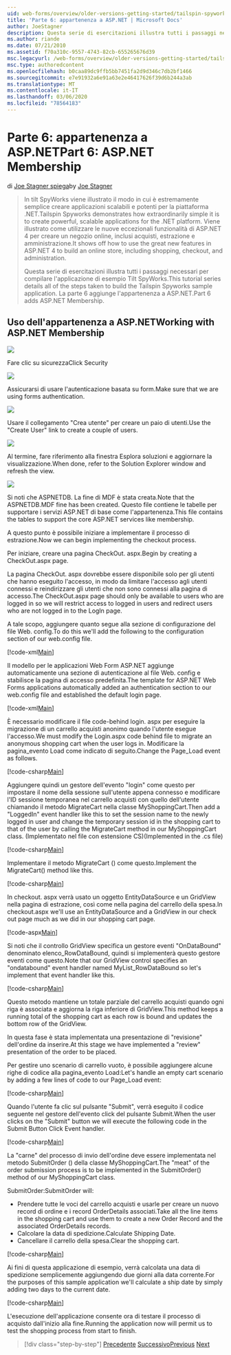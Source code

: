 ```yaml
---
uid: web-forms/overview/older-versions-getting-started/tailspin-spyworks/tailspin-spyworks-part-6
title: 'Parte 6: appartenenza a ASP.NET | Microsoft Docs'
author: JoeStagner
description: Questa serie di esercitazioni illustra tutti i passaggi necessari per compilare l'applicazione di esempio Tilt SpyWorks. La parte 6 aggiunge l'appartenenza a ASP.NET.
ms.author: riande
ms.date: 07/21/2010
ms.assetid: f70a310c-9557-4743-82cb-655265676d39
msc.legacyurl: /web-forms/overview/older-versions-getting-started/tailspin-spyworks/tailspin-spyworks-part-6
msc.type: authoredcontent
ms.openlocfilehash: b0caa89dc9ffb5bb7451fa2d9d346c7db2bf1466
ms.sourcegitcommit: e7e91932a6e91a63e2e46417626f39d6b244a3ab
ms.translationtype: MT
ms.contentlocale: it-IT
ms.lasthandoff: 03/06/2020
ms.locfileid: "78564183"
---
```

# <a name="part-6-aspnet-membership"></a><span data-ttu-id="5f20d-104">Parte 6: appartenenza a ASP.NET</span><span class="sxs-lookup"><span data-stu-id="5f20d-104">Part 6: ASP.NET Membership</span></span>

<span data-ttu-id="5f20d-105">di [Joe Stagner spiega](https://github.com/JoeStagner)</span><span class="sxs-lookup"><span data-stu-id="5f20d-105">by [Joe Stagner](https://github.com/JoeStagner)</span></span>

> <span data-ttu-id="5f20d-106">In tilt SpyWorks viene illustrato il modo in cui è estremamente semplice creare applicazioni scalabili e potenti per la piattaforma .NET.</span><span class="sxs-lookup"><span data-stu-id="5f20d-106">Tailspin Spyworks demonstrates how extraordinarily simple it is to create powerful, scalable applications for the .NET platform.</span></span> <span data-ttu-id="5f20d-107">Viene illustrato come utilizzare le nuove eccezionali funzionalità di ASP.NET 4 per creare un negozio online, inclusi acquisti, estrazione e amministrazione.</span><span class="sxs-lookup"><span data-stu-id="5f20d-107">It shows off how to use the great new features in ASP.NET 4 to build an online store, including shopping, checkout, and administration.</span></span>
> 
> <span data-ttu-id="5f20d-108">Questa serie di esercitazioni illustra tutti i passaggi necessari per compilare l'applicazione di esempio Tilt SpyWorks.</span><span class="sxs-lookup"><span data-stu-id="5f20d-108">This tutorial series details all of the steps taken to build the Tailspin Spyworks sample application.</span></span> <span data-ttu-id="5f20d-109">La parte 6 aggiunge l'appartenenza a ASP.NET.</span><span class="sxs-lookup"><span data-stu-id="5f20d-109">Part 6 adds ASP.NET Membership.</span></span>

## <a id="_Toc260221672"></a><span data-ttu-id="5f20d-110">Uso dell'appartenenza a ASP.NET</span><span class="sxs-lookup"><span data-stu-id="5f20d-110">Working with ASP.NET Membership</span></span>

![](tailspin-spyworks-part-6/_static/image1.png)

<span data-ttu-id="5f20d-111">Fare clic su sicurezza</span><span class="sxs-lookup"><span data-stu-id="5f20d-111">Click Security</span></span>

![](tailspin-spyworks-part-6/_static/image1.jpg)

<span data-ttu-id="5f20d-112">Assicurarsi di usare l'autenticazione basata su form.</span><span class="sxs-lookup"><span data-stu-id="5f20d-112">Make sure that we are using forms authentication.</span></span>

![](tailspin-spyworks-part-6/_static/image2.jpg)

<span data-ttu-id="5f20d-113">Usare il collegamento "Crea utente" per creare un paio di utenti.</span><span class="sxs-lookup"><span data-stu-id="5f20d-113">Use the "Create User" link to create a couple of users.</span></span>

![](tailspin-spyworks-part-6/_static/image3.jpg)

<span data-ttu-id="5f20d-114">Al termine, fare riferimento alla finestra Esplora soluzioni e aggiornare la visualizzazione.</span><span class="sxs-lookup"><span data-stu-id="5f20d-114">When done, refer to the Solution Explorer window and refresh the view.</span></span>

![](tailspin-spyworks-part-6/_static/image2.png)

<span data-ttu-id="5f20d-115">Si noti che ASPNETDB. La fine di MDF è stata creata.</span><span class="sxs-lookup"><span data-stu-id="5f20d-115">Note that the ASPNETDB.MDF fine has been created.</span></span> <span data-ttu-id="5f20d-116">Questo file contiene le tabelle per supportare i servizi ASP.NET di base come l'appartenenza.</span><span class="sxs-lookup"><span data-stu-id="5f20d-116">This file contains the tables to support the core ASP.NET services like membership.</span></span>

<span data-ttu-id="5f20d-117">A questo punto è possibile iniziare a implementare il processo di estrazione.</span><span class="sxs-lookup"><span data-stu-id="5f20d-117">Now we can begin implementing the checkout process.</span></span>

<span data-ttu-id="5f20d-118">Per iniziare, creare una pagina CheckOut. aspx.</span><span class="sxs-lookup"><span data-stu-id="5f20d-118">Begin by creating a CheckOut.aspx page.</span></span>

<span data-ttu-id="5f20d-119">La pagina CheckOut. aspx dovrebbe essere disponibile solo per gli utenti che hanno eseguito l'accesso, in modo da limitare l'accesso agli utenti connessi e reindirizzare gli utenti che non sono connessi alla pagina di accesso.</span><span class="sxs-lookup"><span data-stu-id="5f20d-119">The CheckOut.aspx page should only be available to users who are logged in so we will restrict access to logged in users and redirect users who are not logged in to the LogIn page.</span></span>

<span data-ttu-id="5f20d-120">A tale scopo, aggiungere quanto segue alla sezione di configurazione del file Web. config.</span><span class="sxs-lookup"><span data-stu-id="5f20d-120">To do this we'll add the following to the configuration section of our web.config file.</span></span>

[!code-xml[Main](tailspin-spyworks-part-6/samples/sample1.xml)]

<span data-ttu-id="5f20d-121">Il modello per le applicazioni Web Form ASP.NET aggiunge automaticamente una sezione di autenticazione al file Web. config e stabilisce la pagina di accesso predefinita.</span><span class="sxs-lookup"><span data-stu-id="5f20d-121">The template for ASP.NET Web Forms applications automatically added an authentication section to our web.config file and established the default login page.</span></span>

[!code-xml[Main](tailspin-spyworks-part-6/samples/sample2.xml)]

<span data-ttu-id="5f20d-122">È necessario modificare il file code-behind login. aspx per eseguire la migrazione di un carrello acquisti anonimo quando l'utente esegue l'accesso.</span><span class="sxs-lookup"><span data-stu-id="5f20d-122">We must modify the Login.aspx code behind file to migrate an anonymous shopping cart when the user logs in.</span></span> <span data-ttu-id="5f20d-123">Modificare la pagina\_evento Load come indicato di seguito.</span><span class="sxs-lookup"><span data-stu-id="5f20d-123">Change the Page\_Load event as follows.</span></span>

[!code-csharp[Main](tailspin-spyworks-part-6/samples/sample3.cs)]

<span data-ttu-id="5f20d-124">Aggiungere quindi un gestore dell'evento "login" come questo per impostare il nome della sessione sull'utente appena connesso e modificare l'ID sessione temporanea nel carrello acquisti con quello dell'utente chiamando il metodo MigrateCart nella classe MyShoppingCart.</span><span class="sxs-lookup"><span data-stu-id="5f20d-124">Then add a "LoggedIn" event handler like this to set the session name to the newly logged in user and change the temporary session id in the shopping cart to that of the user by calling the MigrateCart method in our MyShoppingCart class.</span></span> <span data-ttu-id="5f20d-125">(Implementato nel file con estensione CS)</span><span class="sxs-lookup"><span data-stu-id="5f20d-125">(Implemented in the .cs file)</span></span>

[!code-csharp[Main](tailspin-spyworks-part-6/samples/sample4.cs)]

<span data-ttu-id="5f20d-126">Implementare il metodo MigrateCart () come questo.</span><span class="sxs-lookup"><span data-stu-id="5f20d-126">Implement the MigrateCart() method like this.</span></span>

[!code-csharp[Main](tailspin-spyworks-part-6/samples/sample5.cs)]

<span data-ttu-id="5f20d-127">In checkout. aspx verrà usato un oggetto EntityDataSource e un GridView nella pagina di estrazione, così come nella pagina del carrello della spesa.</span><span class="sxs-lookup"><span data-stu-id="5f20d-127">In checkout.aspx we'll use an EntityDataSource and a GridView in our check out page much as we did in our shopping cart page.</span></span>

[!code-aspx[Main](tailspin-spyworks-part-6/samples/sample6.aspx)]

<span data-ttu-id="5f20d-128">Si noti che il controllo GridView specifica un gestore eventi "OnDataBound" denominato elenco\_RowDataBound, quindi si implementerà questo gestore eventi come questo.</span><span class="sxs-lookup"><span data-stu-id="5f20d-128">Note that our GridView control specifies an "ondatabound" event handler named MyList\_RowDataBound so let's implement that event handler like this.</span></span>

[!code-csharp[Main](tailspin-spyworks-part-6/samples/sample7.cs)]

<span data-ttu-id="5f20d-129">Questo metodo mantiene un totale parziale del carrello acquisti quando ogni riga è associata e aggiorna la riga inferiore di GridView.</span><span class="sxs-lookup"><span data-stu-id="5f20d-129">This method keeps a running total of the shopping cart as each row is bound and updates the bottom row of the GridView.</span></span>

<span data-ttu-id="5f20d-130">In questa fase è stata implementata una presentazione di "revisione" dell'ordine da inserire.</span><span class="sxs-lookup"><span data-stu-id="5f20d-130">At this stage we have implemented a "review" presentation of the order to be placed.</span></span>

<span data-ttu-id="5f20d-131">Per gestire uno scenario di carrello vuoto, è possibile aggiungere alcune righe di codice alla pagina\_evento Load:</span><span class="sxs-lookup"><span data-stu-id="5f20d-131">Let's handle an empty cart scenario by adding a few lines of code to our Page\_Load event:</span></span>

[!code-csharp[Main](tailspin-spyworks-part-6/samples/sample8.cs)]

<span data-ttu-id="5f20d-132">Quando l'utente fa clic sul pulsante "Submit", verrà eseguito il codice seguente nel gestore dell'evento click del pulsante Submit.</span><span class="sxs-lookup"><span data-stu-id="5f20d-132">When the user clicks on the "Submit" button we will execute the following code in the Submit Button Click Event handler.</span></span>

[!code-csharp[Main](tailspin-spyworks-part-6/samples/sample9.cs)]

<span data-ttu-id="5f20d-133">La "carne" del processo di invio dell'ordine deve essere implementata nel metodo SubmitOrder () della classe MyShoppingCart.</span><span class="sxs-lookup"><span data-stu-id="5f20d-133">The "meat" of the order submission process is to be implemented in the SubmitOrder() method of our MyShoppingCart class.</span></span>

<span data-ttu-id="5f20d-134">SubmitOrder:</span><span class="sxs-lookup"><span data-stu-id="5f20d-134">SubmitOrder will:</span></span>

- <span data-ttu-id="5f20d-135">Prendere tutte le voci del carrello acquisti e usarle per creare un nuovo record di ordine e i record OrderDetails associati.</span><span class="sxs-lookup"><span data-stu-id="5f20d-135">Take all the line items in the shopping cart and use them to create a new Order Record and the associated OrderDetails records.</span></span>
- <span data-ttu-id="5f20d-136">Calcolare la data di spedizione.</span><span class="sxs-lookup"><span data-stu-id="5f20d-136">Calculate Shipping Date.</span></span>
- <span data-ttu-id="5f20d-137">Cancellare il carrello della spesa.</span><span class="sxs-lookup"><span data-stu-id="5f20d-137">Clear the shopping cart.</span></span>

[!code-csharp[Main](tailspin-spyworks-part-6/samples/sample10.cs)]

<span data-ttu-id="5f20d-138">Ai fini di questa applicazione di esempio, verrà calcolata una data di spedizione semplicemente aggiungendo due giorni alla data corrente.</span><span class="sxs-lookup"><span data-stu-id="5f20d-138">For the purposes of this sample application we'll calculate a ship date by simply adding two days to the current date.</span></span>

[!code-csharp[Main](tailspin-spyworks-part-6/samples/sample11.cs)]

<span data-ttu-id="5f20d-139">L'esecuzione dell'applicazione consente ora di testare il processo di acquisto dall'inizio alla fine.</span><span class="sxs-lookup"><span data-stu-id="5f20d-139">Running the application now will permit us to test the shopping process from start to finish.</span></span>

> [!div class="step-by-step"]
> <span data-ttu-id="5f20d-140">[Precedente](tailspin-spyworks-part-5.md)
> [Successivo](tailspin-spyworks-part-7.md)</span><span class="sxs-lookup"><span data-stu-id="5f20d-140">[Previous](tailspin-spyworks-part-5.md)
[Next](tailspin-spyworks-part-7.md)</span></span>
